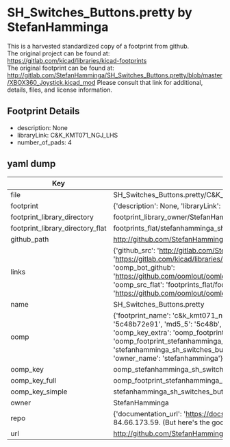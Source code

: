 # SH_Switches_Buttons.pretty by StefanHamminga  
This is a harvested standardized copy of a footprint from github.  
The original project can be found at:  
https://gitlab.com/kicad/libraries/kicad-footprints  
The original footprint can be found at:
http://gitlab.com/StefanHamminga/SH_Switches_Buttons.pretty/blob/master/XBOX360_Joystick.kicad_mod
Please consult that link for additional, details, files, and license information.  
## Footprint Details
* description: None  
* libraryLink: C&K_KMT071_NGJ_LHS  
* number_of_pads: 4  
## yaml dump  
| Key | Value |  
| --- | --- |  
| file | SH_Switches_Buttons.pretty/C&K_KMT071_NGJ_LHS.kicad_mod |  
| footprint | {'description': None, 'libraryLink': 'C&K_KMT071_NGJ_LHS', 'number_of_pads': 4} |  
| footprint_library_directory | footprint_library_owner/StefanHamminga_SH_Switches_Buttons.pretty |  
| footprint_library_directory_flat | footprints_flat/stefanhamminga_sh_switches_buttons_c&k_kmt071_ngj_lhs/working |  
| github_path | http://github.com/StefanHamminga/SH_Switches_Buttons.pretty/blob/master/C&K_KMT071_NGJ_LHS.kicad_mod |  
| links | {'github_src': 'http://gitlab.com/StefanHamminga/SH_Switches_Buttons.pretty/blob/master/XBOX360_Joystick.kicad_mod', 'github_src_repo': 'https://gitlab.com/kicad/libraries/kicad-footprints', 'oomp_bot': 'footprints/stefanhamminga_sh_switches_buttons_c&k_kmt071_ngj_lhs/working', 'oomp_bot_github': 'https://github.com/oomlout/oomlout_oomp_footprint_bot/tree/main/footprints/stefanhamminga_sh_switches_buttons_c&k_kmt071_ngj_lhs/working', 'oomp_src_flat': 'footprints_flat/footprints_flat/stefanhamminga_sh_switches_buttons_c&k_kmt071_ngj_lhs/working', 'oomp_src_flat_github': 'https://github.com/oomlout/oomlout_oomp_footprint_src/tree/main/footprints_flat/stefanhamminga_sh_switches_buttons_c&k_kmt071_ngj_lhs/working'} |  
| name | SH_Switches_Buttons.pretty |  
| oomp | {'footprint_name': 'c&k_kmt071_ngj_lhs', 'library_name': 'sh_switches_buttons', 'md5': '5c48b72e91853c1fdad2f397d046faf1', 'md5_10': '5c48b72e91', 'md5_5': '5c48b', 'md5_6': '5c48b7', 'oomp_key': 'oomp_stefanhamminga_sh_switches_buttons_c&k_kmt071_ngj_lhs', 'oomp_key_extra': 'oomp_footprint_stefanhamminga_sh_switches_buttons_c&k_kmt071_ngj_lhs', 'oomp_key_full': 'oomp_footprint_stefanhamminga_sh_switches_buttons_c&k_kmt071_ngj_lhs_5c48b7', 'oomp_key_simple': 'stefanhamminga_sh_switches_buttons_c&k_kmt071_ngj_lhs', 'original_filename': 'SH_Switches_Buttons.pretty/C&K_KMT071_NGJ_LHS.kicad_mod', 'owner_name': 'stefanhamminga'} |  
| oomp_key | oomp_stefanhamminga_sh_switches_buttons_c&k_kmt071_ngj_lhs |  
| oomp_key_full | oomp_footprint_stefanhamminga_sh_switches_buttons_c&k_kmt071_ngj_lhs |  
| oomp_key_simple | stefanhamminga_sh_switches_buttons_c&k_kmt071_ngj_lhs |  
| owner | StefanHamminga |  
| repo | {'documentation_url': 'https://docs.github.com/rest/overview/resources-in-the-rest-api#rate-limiting', 'message': "API rate limit exceeded for 84.66.173.59. (But here's the good news: Authenticated requests get a higher rate limit. Check out the documentation for more details.)"} |  
| url | http://github.com/StefanHamminga/SH_Switches_Buttons.pretty |  

